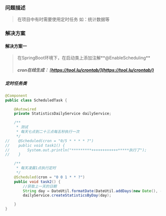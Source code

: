 ### 问题描述
> 在项目中有时需要使用定时任务 如：统计数据等

### 解决方案
#### 解决方案一
> 在SpringBoot环境下，在启动类上添加注解**@EnableScheduling**
> ##### cron在线生成： [https://tool.lu/crontab/](https://tool.lu/crontab/)

##### 定时任务类
```java
@Component
public class ScheduledTask {

    @Autowired
    private StatisticsDailyService dailyService;

    /**
     * 测试
     * 每天七点到二十三点每五秒执行一次
     */
//    @Scheduled(cron = "0/5 * * * * ?")
//    public void task1() {
//        System.out.println("*********++++++++++++*****执行了");
//    }

    /**
     * 每天凌晨1点执行定时
     */
    @Scheduled(cron = "0 0 1 * * ?")
    public void task2() {
        //获取上一天的日期
        String day = DateUtil.formatDate(DateUtil.addDays(new Date(), -1));
        dailyService.createStatisticsByDay(day);

    }
}
```
